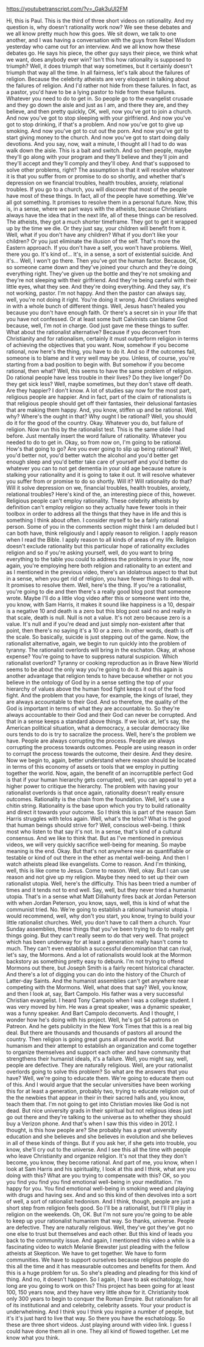 https://youtubetranscript.com/?v=_Gak3uUI2FM

 Hi, this is Paul. This is the third of three short videos on rationality. And my question is, why doesn't rationality work now? We see these debates and we all know pretty much how this goes. We sit down, we talk to one another, and I was having a conversation with the guys from Rebel Wisdom yesterday who came out for an interview. And we all know how these debates go. He says his piece, the other guy says their piece, we think what we want, does anybody ever win? Isn't this how rationality is supposed to triumph? Well, it does triumph that way sometimes, but it certainly doesn't triumph that way all the time. In all fairness, let's talk about the failures of religion. Because the celebrity atheists are very eloquent in talking about the failures of religion. And I'd rather not hide from these failures. In fact, as a pastor, you'd have to be a lying pastor to hide from these failures. Whatever you need to do to get in. So people go to the evangelist crusade and they go down the aisle and just as I am, and there they are, and they believe, and then pretty quickly, OK, well, now you've got to join a church. And now you've got to stop sleeping with your girlfriend. And now you've got to stop drinking, if that's a problem. And now you've got to give up smoking. And now you've got to cut out the porn. And now you've got to start giving money to the church. And now you've got to start doing daily devotions. And you say, now, wait a minute, I thought all I had to do was walk down the aisle. This is a bait and switch. And so then people, maybe they'll go along with your program and they'll believe and they'll join and they'll accept and they'll comply and they'll obey. And that's supposed to solve other problems, right? The assumption is that it will resolve whatever it is that you suffer from or promise to do so shortly, and whether that's depression on we financial troubles, health troubles, anxiety, relational troubles. If you go to a church, you will discover that most of the people have most of these things. In fact, all of the people have something. We've all got something. It promises to resolve them in a personal future. Now, this is, in a sense, where we part ways with the atheists, because Christians always have the idea that in the next life, all of these things can be resolved. The atheists, they got a much shorter timeframe. They got to get it wrapped up by the time we die. Or they just say, your children will benefit from it. Well, what if you don't have any children? What if you don't like your children? Or you just eliminate the illusion of the self. That's more the Eastern approach. If you don't have a self, you won't have problems. Well, there you go. It's kind of... It's, in a sense, a sort of existential suicide. And it's... Well, I won't go there. Then you've got the human factor. Because, OK, so someone came down and they've joined your church and they're doing everything right. They've given up the bottle and they're not smoking and they're not sleeping with their girlfriend. And they're being careful with their little eyes, what they see. And they're doing everything. And they say, it's not working, pastor. I'm not happy. And then the pastor can always say, well, you're not doing it right. You're doing it wrong. And Christians weighed in with a whole bunch of different things. Well, Jesus hasn't healed you because you don't have enough faith. Or there's a secret sin in your life that you have not confessed. Or at least some butt Calvinists can blame God because, well, I'm not in charge. God just gave me these things to suffer. What about the rationalist alternative? Because if you deconvert from Christianity and for rationalism, certainly it must outperform religion in terms of achieving the objectives that you want. Now, somehow if you become rational, now here's the thing, you have to do it. And so if the outcomes fail, someone is to blame and it very well may be you. Unless, of course, you're starting from a bad position to begin with. But somehow if you become rational, then what? Well, this seems to have the same problem of religion. Do rational people have less trouble in their lives? Do they live longer? Do they get sick less? Well, maybe sometimes, but they don't stave off death. Are they happier? I don't know. A lot of studies say now for the most part, religious people are happier. And in fact, part of the claim of rationalists is that religious people should get off their fantasies, their delusional fantasies that are making them happy. And, you know, stiffen up and be rational. Well, why? Where's the ought in that? Why ought I be rational? Well, you should do it for the good of the country. Okay. Whatever you do, but failure of religion. Now run this by the rationalist test. This is the same slide I had before. Just mentally insert the word failure of rationality. Whatever you needed to do to get in. Okay, so from now on, I'm going to be rational. How's that going to go? Are you ever going to slip up being rational? Well, you'd better not, you'd better watch the alcohol and you'd better get enough sleep and you'd better take care of yourself and you'd better do whatever you can to not get dementia in your old age because nature is stalking your rationality and it is going to take it out. It will resolve whatever you suffer from or promise to do so shortly. Will it? Will rationality do that? Will it solve depression on we, financial troubles, health troubles, anxiety, relational troubles? Here's kind of the, an interesting piece of this, however. Religious people can't employ rationality. These celebrity atheists by definition can't employ religion so they actually have fewer tools in their toolbox in order to address all the things that they have in life and this is something I think about often. I consider myself to be a fairly rational person. Some of you in the comments section might think I am deluded but I can both have, think religiously and I apply reason to religion. I apply reason when I read the Bible. I apply reason to all kinds of areas of my life. Religion doesn't exclude rationality but this particular hope of rationality excludes religion and so if you're asking yourself, well, do you want to bring everything to the table you could to address the problems in your life, now again, you're employing here both religion and rationality to an extent and as I mentioned in the previous video, there's an idolatrous aspect to that but in a sense, when you get rid of religion, you have fewer things to deal with. It promises to resolve them. Well, here's the thing. If you're a rationalist, you're going to die and then there's a really good blog post that someone wrote. Maybe I'll do a little vlog video after this or someone went into the, you know, with Sam Harris, it makes it sound like happiness is a 10, despair is a negative 10 and death is a zero but this blog post said no and really in that scale, death is null. Null is not a value. It's not zero because zero is a value. It's null and if you're dead and just simply non-existent after that point, then there's no saying it's a 10 or a zero. In other words, death is off the scale. So basically, suicide is just stepping out of the game. Now, the rationalist alternative, again, we begin to run quickly into the problem of tyranny. The rationalist overlords will bring in the eschaton. Okay, at whose expense? You're going to have to suppress natural suspicion. Which rationalist overlord? Tyranny or cooking reproduction as in Brave New World seems to be about the only way you're going to do it. And this again is another advantage that religion tends to have because whether or not you believe in the ontology of God by in a sense setting the top of your hierarchy of values above the human food fight keeps it out of the food fight. And the problem that you have, for example, the kings of Israel, they are always accountable to their God. And so therefore, the quality of the God is important in terms of what they are accountable to. So they're always accountable to their God and their God can never be corrupted. And that in a sense keeps a standard above things. If we look at, let's say, the American political situation, what a democracy, a secular democracy like ours tends to do is try to sacralize the process. Well, here's the problem we have. People are always corrupting the process. People are always corrupting the process towards outcomes. People are using reason in order to corrupt the process towards the outcome, their desire. And they desire. Now we begin to, again, better understand where reason should be located in terms of this economy of assets or tools that we employ in putting together the world. Now, again, the benefit of an incorruptible perfect God is that if your human hierarchy gets corrupted, well, you can appeal to yet a higher power to critique the hierarchy. The problem with having your rationalist overlords is that once again, rationality doesn't really ensure outcomes. Rationality is the chain from the foundation. Well, let's use a chitin string. Rationality is the base upon which you try to build rationality and direct it towards your outcome. So I think this is part of the reason Sam Harris struggles with telos again. Well, what's the telos? What is the good that human beings should strive for? Well, conscious well-being. I think most who listen to that say it's not. In a sense, that's kind of a cultural consensus. And we like to think that. But as I've mentioned in previous videos, we will very quickly sacrifice well-being for meaning. So maybe meaning is the end. Okay. But that's not anywhere near as quantifiable or testable or kind of out there in the ether as mental well-being. And then I watch atheists plead like evangelists. Come to reason. And I'm thinking, well, this is like come to Jesus. Come to reason. Well, okay. But I can use reason and not give up my religion. Maybe they need to set up their own rationalist utopia. Well, here's the difficulty. This has been tried a number of times and it tends not to end well. Say, well, but they never tried a humanist utopia. That's in a sense what Matt Dillahunty fires back at Jordan Peterson with when Jordan Peterson, you know, says, well, this is kind of what the communist tried. No. We're going to establish a rational humanist utopia. I would recommend, well, why don't you start, you know, trying to build your little rationalist churches. Well, you don't have to call them a church. Your Sunday assemblies, these things that you've been trying to do to really get things going. But they can't really seem to do that very well. That project which has been underway for at least a generation really hasn't come to much. They can't even establish a successful denomination that can rival, let's say, the Mormons. And a lot of rationalists would look at the Mormon backstory as something pretty easy to debunk. I'm not trying to offend Mormons out there, but Joseph Smith is a fairly recent historical character. And there's a lot of digging you can do into the history of the Church of Latter-day Saints. And the humanist assemblies can't get anywhere near competing with the Mormons. Well, what does that say? Well, you know, and then I look at, say, Bart Campolo. His father was a very successful Christian evangelist. I heard Tony Campolo when I was a college student. I was very moved by him. He was a great speaker, was a dynamic speaker, was a funny speaker. And Bart Campolo deconverts. And I thought, I wonder how he's doing with his project. Well, he's got 54 patrons on Patreon. And he gets publicity in the New York Times that this is a real big deal. But there are thousands and thousands of pastors all around the country. Then religion is going great guns all around the world. But humanism and their attempt to establish an organization and come together to organize themselves and support each other and have community that strengthens their humanist ideals, it's a failure. Well, you might say, well, people are defective. They are naturally religious. Well, are your rationalist overlords going to solve this problem? So what are the answers that you have? Well, we're going to educate them. We're going to educate them out of this. And I would argue that the secular universities have been working this for at least a generation, probably two, trying to educate religion out of the the newbies that appear in their in their sacred halls and, you know, teach them that. I'm not going to get into Christian movies like God is not dead. But nice university grads in their spiritual but not religious ideas just go out there and they're talking to the universe as to whether they should buy a Verizon phone. And that's when I saw this this video in 2012. I thought, is this how people are? She probably has a great university education and she believes and she believes in evolution and she believes in all of these kinds of things. But if you ask her, if she gets into trouble, you know, she'll cry out to the universe. And I see this all the time with people who leave Christianity and organize religion. It's not that they they don't become, you know, they become rational. And part of me, you know, when I look at Sam Harris and his spirituality, I look at this and I think, what are you doing with this? What are you trying to compensate with this? OK, so you you find you find you find emotional well-being in your meditation. I'm happy for you. You find emotional well-being in smoking weed and playing with drugs and having sex. And and so this kind of then devolves into a sort of well, a sort of rationalist hedonism. And I think, though, people are just a short step from religion feels good. So I'll be a rationalist, but I'll I'll play in religion on the weekends. Oh, OK. But I'm not sure you're going to be able to keep up your rationalist humanism that way. So thanks, universe. People are defective. They are naturally religious. Well, they've got they've got no one else to trust but themselves and each other. But this kind of leads you back to the community issue. And again, I mentioned this video a while is a fascinating video to watch Melanie Brewster just pleading with the fellow atheists at Skepticon. We have to get together. We have to form communities. We have to support ourselves because religious people do this all the time and it has measurable outcomes and benefits for them. And this is a huge problem for us. So she's pleading and pleading for this kind of thing. And no, it doesn't happen. So I again, I have to ask eschatology, how long are you going to work on this? This project has been going for at least 100, 150 years now, and they have very little show for it. Christianity took only 300 years to begin to conquer the Roman Empire. But rationalism for all of its institutional and and celebrity, celebrity assets. Your your product is underwhelming. And I think you I think you inspire a number of people, but it's it's just hard to live that way. So there you have the eschatology. So these are three short videos. Just playing around with video link. I guess I could have done them all in one. They all kind of flowed together. Let me know what you think.